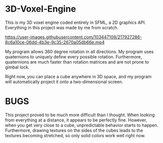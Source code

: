 # 3D-Voxel-Engine

This is my 3D voxel engine coded entirely in SFML, a 2D graphics API. Everything in this project was made by me from scratch.

https://user-images.githubusercontent.com/103447109/217927286-8c6a10ce-06dd-4b3e-9c35-2670a05db66e.mp4

My program allows 360 degree rotation in all directions. My program uses quaternions to uniquely define every possible rotation. Furthermore, quaternions are much faster than rotation matrices and are not prone to gimbal lock.

Right now, you can place a cube anywhere in 3D space, and my program will automatically project it onto a two-dimensional screen.

# BUGS

This project proved to be much more difficult than I thought. When looking from everything at a distance, it appears to be perfectly fine. However, when you get very close to a cube, unpredictable behavior starts to happen. Furthermore, drawing textures on the sides of the cubes leads to the textures becoming stretched, so only solid colors work well right now.
